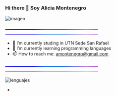 ### Hi there 👋 Soy Alicia Montenegro
   ![imagen](https://github.com/vmgith/vmgith/assets/105835509/992d97b2-5050-4c1a-8582-e4779a2c9b67)


![imagen](https://raw.githubusercontent.com/AnderMendoza/AnderMendoza/main/assets/line-neon.gif)![imagen](https://raw.githubusercontent.com/AnderMendoza/AnderMendoza/main/assets/line-neon.gif)

- 🔭 I’m currently studing in UTN Sede San Rafael
- 🌱 I’m currently learning programming languages
- 📫 How to reach me: amontenegro@gmail.com
  
![imagen](https://raw.githubusercontent.com/AnderMendoza/AnderMendoza/main/assets/line-neon.gif)![imagen](https://raw.githubusercontent.com/AnderMendoza/AnderMendoza/main/assets/line-neon.gif)

![lenguajes](https://github.com/vmgith/vmgith/assets/105835509/3f74a6de-16e9-469c-92ab-7d44e84f4470)

- 
<!--
**vmgith/vmgith** is a ✨ _special_ ✨ repository because its `README.md` (this file) appears on your GitHub profile.

Here are some ideas to get you started:

- 🔭 I’m currently studing working in UTN Sede San Rafael
- 🌱 I’m currently learning ...
- 👯 I’m looking to collaborate on ...
- 🤔 I’m looking for help with ...
- 💬 Ask me about ...
- 📫 How to reach me: ...
- 😄 Pronouns: ...
- ⚡ Fun fact: ...
-->
